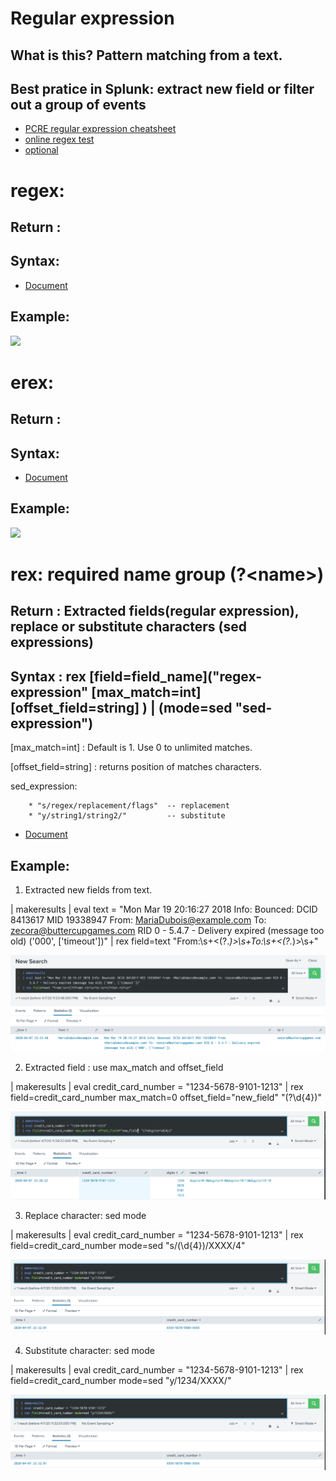 # Regular expression 
## What is this? Pattern matching from a text. 
## Best pratice in Splunk: extract new field  or filter out a group of events

* [PCRE regular expression cheatsheet](https://www.debuggex.com/cheatsheet/regex/pcre)
* [online regex test](https://regex101.com/)
* [optional](https://docs.splunk.com/Documentation/Splunk/8.0.2/Knowledge/AboutSplunkregularexpressions)

# regex:
## Return :  
## Syntax: 
* [Document](https://docs.splunk.com/Documentation/Splunk/8.0.2/SearchReference/Regex)
## Example: 
![](image./abc.png)

# erex:
## Return :  
## Syntax: 
* [Document](https://docs.splunk.com/Documentation/Splunk/8.0.2/SearchReference/Erex)
## Example: 
![](image./abc.png)

# rex: required name group (?\<name\>)
## Return :  Extracted fields(regular expression), replace or substitute characters (sed expressions)
## Syntax : rex [field=field_name]("regex-expression" [max_match=int] [offset_field=string] ) | (mode=sed "sed-expression")

[max_match=int] : Default is 1. Use 0 to unlimited matches. 

[offset_field=string] : returns position of matches characters.

sed_expression: 

		* "s/regex/replacement/flags"  -- replacement
		* "y/string1/string2/"         -- substitute
    
* [Document](https://docs.splunk.com/Documentation/Splunk/8.0.2/SearchReference/Rex)
## Example: 

1. Extracted new fields from text.

| makeresults 
| eval text = "Mon Mar 19 20:16:27 2018 Info: Bounced: DCID 8413617 MID 19338947 From: <MariaDubois@example.com> To: <zecora@buttercupgames.com> RID 0 - 5.4.7 - Delivery expired (message too old) ('000', ['timeout'])"
| rex field=text "From:\s+<(?<from>.*)>\s+To:\s+<(?<to>.*)>\s+"

![](image./rex1.png)

2. Extracted field : use max_match and offset_field

| makeresults 
| eval credit_card_number = "1234-5678-9101-1213" 
| rex field=credit_card_number max_match=0  offset_field="new_field" "(?<digits>\d{4})"

![](image./rex2.png)


3. Replace character: sed mode

| makeresults
| eval credit_card_number = "1234-5678-9101-1213" 
| rex field=credit_card_number mode=sed "s/(\d{4})/XXXX/4"

![](image./rex4.png)

4. Substitute character: sed mode

| makeresults
| eval credit_card_number = "1234-5678-9101-1213" 
| rex field=credit_card_number mode=sed "y/1234/XXXX/"

![](image./rex4.png)
